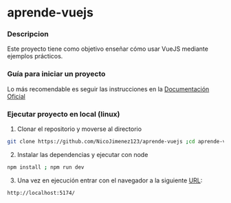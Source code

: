 # aprende-vuejs

### Descripcion

Este proyecto tiene como objetivo enseñar cómo usar VueJS mediante ejemplos prácticos.

### Guía para iniciar un proyecto

Lo más recomendable es seguir las instrucciones en la [Documentación Oficial](https://vuejs.org/guide/quick-start.html#creating-a-vue-application)

### Ejecutar proyecto en local (linux)

1. Clonar el repositorio y moverse al directorio

```sh
git clone https://github.com/NicoJimenez123/aprende-vuejs ;cd aprende-vuejs
```

2. Instalar las dependencias y ejecutar con node

```sh
npm install ; npm run dev
```

3. Una vez en ejecución entrar con el navegador a la siguiente [URL](http://localhost:5174/):

```
http://localhost:5174/
```
